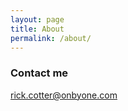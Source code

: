 ```yaml
---
layout: page
title: About
permalink: /about/
---
```


### Contact me

[rick.cotter@onbyone.com](mailto:rick.cotter@onbyone.com)